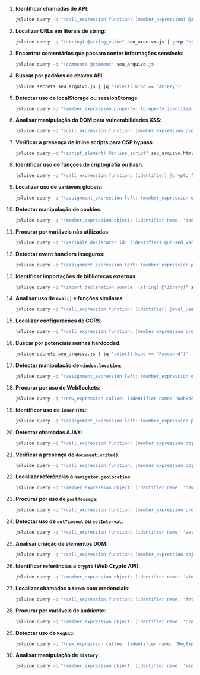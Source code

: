 1. **Identificar chamadas de API**:
   ```bash
   jsluice query -q "(call_expression function: (member_expression) @api_call)" seu_arquivo.js
   ```

2. **Localizar URLs em literais de string**:
   ```bash
   jsluice query -q "(string) @string_value" seu_arquivo.js | grep 'http'
   ```

3. **Encontrar comentários que possam conter informações sensíveis**:
   ```bash
   jsluice query -q "(comment) @comment" seu_arquivo.js
   ```

4. **Buscar por padrões de chaves API**:
   ```bash
   jsluice secrets seu_arquivo.js | jq 'select(.kind == "APIKey")'
   ```

5. **Detectar uso de localStorage ou sessionStorage**:
   ```bash
   jsluice query -q "(member_expression property: (property_identifier) @storage)" seu_arquivo.js | grep 'localStorage\|sessionStorage'
   ```

6. **Analisar manipulação do DOM para vulnerabilidades XSS**:
   ```bash
   jsluice query -q "(call_expression function: (member_expression property: (property_identifier) @dom_manipulation))" seu_arquivo.js
   ```

7. **Verificar a presença de inline scripts para CSP bypass**:
   ```bash
   jsluice query -q "(script_element) @inline_script" seu_arquivo.html
   ```

8. **Identificar uso de funções de criptografia ou hash**:
   ```bash
   jsluice query -q "(call_expression function: (identifier) @crypto_function)" seu_arquivo.js | grep 'sha1\|md5\|crypto'
   ```

9. **Localizar uso de variáveis globais**:
   ```bash
   jsluice query -q "(assignment_expression left: (member_expression object: (identifier name: 'window')) @global_var)" seu_arquivo.js
   ```

10. **Detectar manipulação de cookies**:
    ```bash
    jsluice query -q "(member_expression object: (identifier name: 'document') property: (property_identifier name: 'cookie'))" seu_arquivo.js
    ```

11. **Procurar por variáveis não utilizadas**:
    ```bash
    jsluice query -q "(variable_declarator id: (identifier) @unused_var)" seu_arquivo.js
    ```

12. **Detectar event handlers inseguros**:
    ```bash
    jsluice query -q "(assignment_expression left: (member_expression property: (property_identifier) @event_handler))" seu_arquivo.js
    ```

13. **Identificar importações de bibliotecas externas**:
    ```bash
    jsluice query -q "(import_declaration source: (string) @library)" seu_arquivo.js
    ```

14. **Analisar uso de `eval()` e funções similares**:
    ```bash
    jsluice query -q "(call_expression function: (identifier) @eval_use)" seu_arquivo.js | grep 'eval'
    ```

15. **Localizar configurações de CORS**:
    ```bash
    jsluice query -q "(call_expression function: (member_expression property: (property_identifier name: 'setHeader')) @cors_config)" seu_arquivo.js
    ```

16. **Buscar por potenciais senhas hardcoded**:
    ```bash
    jsluice secrets seu_arquivo.js | jq 'select(.kind == "Password")'
    ```

17. **Detectar manipulação de `window.location`**:
    ```bash
    jsluice query -q "(assignment_expression left: (member_expression object: (identifier name: 'window') property: (property_identifier name: 'location')))" seu_arquivo.js
    ```

18. **Procurar por uso de WebSockets**:
    ```bash
    jsluice query -q "(new_expression callee: (identifier name: 'WebSocket'))" seu_arquivo.js
    ```

19. **Identificar uso de `innerHTML`**:
    ```bash
    jsluice query -q "(assignment_expression left: (member_expression property: (property_identifier name: 'innerHTML')))" seu_arquivo.js
    ```

20. **Detectar chamadas AJAX**:
    ```bash
    jsluice query -q "(call_expression function: (member_expression object: (identifier name: '$') property: (property_identifier) @ajax_call))" seu_arquivo.js
    ```

21. **Verificar a presença de `document.write()`**:
    ```bash
    jsluice query -q "(call_expression function: (member_expression object: (identifier name: 'document') property: (property_identifier name: 'write')))" seu_arquivo.js
    ```

22. **Localizar referências a `navigator.geolocation`**:
    ```bash
    jsluice query -q "(member_expression object: (identifier name: 'navigator') property: (property_identifier name: 'geolocation'))" seu_arquivo.js
    ```

23. **Procurar por uso de `postMessage`**:
    ```bash
    jsluice query -q "(call_expression function: (member_expression property: (property_identifier name: 'postMessage')))" seu_arquivo.js
    ```

24. **Detectar uso de `setTimeout` ou `setInterval`**:
    ```bash
    jsluice query -q "(call_expression function: (identifier name: 'setTimeout' | 'setInterval'))" seu_arquivo.js
    ```

25. **Analisar criação de elementos DOM**:
    ```bash
    jsluice query -q "(call_expression function: (member_expression object: (identifier name: 'document') property: (property_identifier name: 'createElement')))" seu_arquivo.js
    ```

26. **Identificar referências a `crypto` (Web Crypto API)**:
    ```bash
    jsluice query -q "(member_expression object: (identifier name: 'window') property: (property_identifier name: 'crypto'))" seu_arquivo.js
    ```

27. **Localizar chamadas a `fetch` com credenciais**:
    ```bash
    jsluice query -q "(call_expression function: (identifier name: 'fetch') arguments: (arguments (object_property key: (identifier name: 'credentials') value: (string))))" seu_arquivo.js
    ```

28. **Procurar por variáveis de ambiente**:
    ```bash
    jsluice query -q "(member_expression object: (identifier name: 'process') property: (property_identifier name: 'env'))" seu_arquivo.js
    ```

29. **Detectar uso de `RegExp`**:
    ```bash
    jsluice query -q "(new_expression callee: (identifier name: 'RegExp'))" seu_arquivo.js
    ```

30. **Analisar manipulação de `history`**:
    ```bash
    jsluice query -q "(member_expression object: (identifier name: 'window') property: (property_identifier name: 'history'))" seu_arquivo.js
    ```
